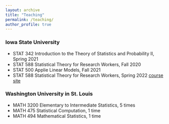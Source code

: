 ```yaml
---
layout: archive
title: "Teaching"
permalink: /teaching/
author_profile: true
---
```


### Iowa State University
* STAT 342 Introduction to the Theory of Statistics and Probability II, Spring 2021
* STAT 588 Statistical Theory for Research Workers, Fall 2020
* STAT 500 Applie Linear Models, Fall 2021
* STAT 588 Statistical Theory for Research Workers, Spring 2022
[course site](https://nasyring.github.io/A-First-Course-in-Probability-and-Statistics/)

### Washington University in St. Louis
* MATH 3200 Elementary to Intermediate Statistics, 5 times
* MATH 475 Statistical Computation, 1 time
* MATH 494 Mathematical Statistics, 1 time
